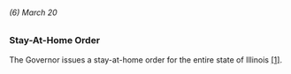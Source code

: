 ###### (6) March 20

### Stay-At-Home Order 

The Governor issues a stay-at-home order for the entire state of Illinois [[1]](https://www.chicagotribune.com/coronavirus/ct-viz-coronavirus-timeline-20200507-uvrzs32nljabrpn6vkzq7m2fpq-story.html). 